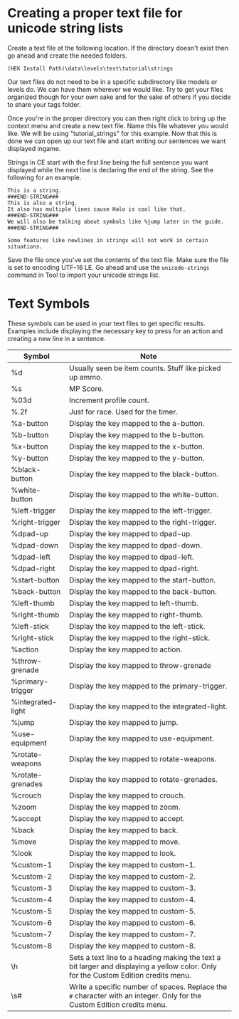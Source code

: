 # Creating a proper text file for unicode string lists
Create a text file at the following location. If the directory doesn't exist then go ahead and create the needed folders.

`(HEK Install Path)\data\levels\test\tutorial\strings`

Our text files do not need to be in a specific subdirectory like models or levels do. We can have them wherever we would like. Try to get your files organized though for your own sake and for the sake of others if you decide to share your tags folder.

Once you're in the proper directory you can then right click to bring up the context menu and create a new text file. Name this file whatever you would like. We will be using "tutorial_strings" for this example. Now that this is done we can open up our text file and start writing our sentences we want displayed ingame.

Strings in CE start with the first line being the full sentence you want displayed while the next line is declaring the end of the string. See the following for an example.

```
This is a string.
###END-STRING###
This is also a string.
It also has multiple lines cause Halo is cool like that.
###END-STRING###
We will also be talking about symbols like %jump later in the guide.
###END-STRING###
```

```.alert danger
Some features like newlines in strings will not work in certain situations.
```

Save the file once you've set the contents of the text file. Make sure the file is set to encoding UTF-16 LE. Go ahead and use the `unicode-strings` command in Tool to import your unicode strings list.

# Text Symbols
These symbols can be used in your text files to get specific results. Examples include displaying the necessary key to press for an action and creating a new line in a sentence.

| Symbol               | Note                                                                                                                                |
| -------------------- | ----------------------------------------------------------------------------------------------------------------------------------- |
| %d                   | Usually seen be item counts. Stuff like picked up ammo.                                                                             |
| %s                   | MP Score.                                                                                                                           |
| %03d                 | Increment profile count.                                                                                                            |
| %.2f                 | Just for race. Used for the timer.                                                                                                  |
| %a-button            | Display the key mapped to the a-button.                                                                                             |
| %b-button            | Display the key mapped to the b-button.                                                                                             |
| %x-button            | Display the key mapped to the x-button.                                                                                             |
| %y-button            | Display the key mapped to the y-button.                                                                                             |
| %black-button        | Display the key mapped to the black-button.                                                                                         |
| %white-button        | Display the key mapped to the white-button.                                                                                         |
| %left-trigger        | Display the key mapped to the left-trigger.                                                                                         |
| %right-trigger       | Display the key mapped to the right-trigger.                                                                                        |
| %dpad-up             | Display the key mapped to dpad-up.                                                                                                  |
| %dpad-down           | Display the key mapped to dpad-down.                                                                                                |
| %dpad-left           | Display the key mapped to dpad-left.                                                                                                |
| %dpad-right          | Display the key mapped to dpad-right.                                                                                               |
| %start-button        | Display the key mapped to the start-button.                                                                                         |
| %back-button         | Display the key mapped to the back-button.                                                                                          |
| %left-thumb          | Display the key mapped to left-thumb.                                                                                               |
| %right-thumb         | Display the key mapped to right-thumb.                                                                                              |
| %left-stick          | Display the key mapped to the left-stick.                                                                                           |
| %right-stick         | Display the key mapped to the right-stick.                                                                                          |
| %action              | Display the key mapped to action.                                                                                                   |
| %throw-grenade       | Display the key mapped to throw-grenade                                                                                             |
| %primary-trigger     | Display the key mapped to the primary-trigger.                                                                                      |
| %integrated-light    | Display the key mapped to the integrated-light.                                                                                     |
| %jump                | Display the key mapped to jump.                                                                                                     |
| %use-equipment       | Display the key mapped to use-equipment.                                                                                            |
| %rotate-weapons      | Display the key mapped to rotate-weapons.                                                                                           |
| %rotate-grenades     | Display the key mapped to rotate-grenades.                                                                                          |
| %crouch              | Display the key mapped to crouch.                                                                                                   |
| %zoom                | Display the key mapped to zoom.                                                                                                     |
| %accept              | Display the key mapped to accept.                                                                                                   |
| %back                | Display the key mapped to back.                                                                                                     |
| %move                | Display the key mapped to move.                                                                                                     |
| %look                | Display the key mapped to look.                                                                                                     |
| %custom-1            | Display the key mapped to custom-1.                                                                                                 |
| %custom-2            | Display the key mapped to custom-2.                                                                                                 |
| %custom-3            | Display the key mapped to custom-3.                                                                                                 |
| %custom-4            | Display the key mapped to custom-4.                                                                                                 |
| %custom-5            | Display the key mapped to custom-5.                                                                                                 |
| %custom-6            | Display the key mapped to custom-6.                                                                                                 |
| %custom-7            | Display the key mapped to custom-7.                                                                                                 |
| %custom-8            | Display the key mapped to custom-8.                                                                                                 |
| \h                   | Sets a text line to a heading making the text a bit larger and displaying a yellow color. Only for the Custom Edition credits menu. |
| \s#                  | Write a specific number of spaces. Replace the ```#``` character with an integer. Only for the Custom Edition credits menu.         |